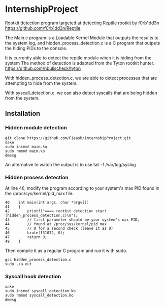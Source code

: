 # InternshipProject

Rootkit detection program targeted at detecting Reptile rootkit by f0rb1dd3n
https://github.com/f0rb1dd3n/Reptile

The Main.c program is a Loadable Kernel Module that outputs the results to the system log,
and hidden_process_detection.c is a C program that outputs the hiding PIDs to the console.

It is currently able to detect the reptile module when it is hiding from the system
The method of detection is adapted from the Tyton rootkit hunter. 
https://github.com/nbulischeck/tyton

With hidden_process_detection.c, we are able to detect processes that are
attempting to hide from the system.

With syscall_detection.c, we can also detect syscalls that are being hidden from the system.


## Installation

### Hidden module detection
```
git clone https://github.com/Fieash/InternshipProject.git
make
sudo insmod main.ko
sudo rmmod main.ko
dmesg 
```
An alternative to watch the output is to use tail -f /var/log/syslog

### Hidden process detection

At line 46, modify the program according to your system's max PID found in 
the /proc/sys/kernel/pid_max file.
```
40    int main(int argc, char *argv[])
41    {
42        printf("==== rootkit detection start (hidden_process_detection.c)\n");
43        // first parameter should be your system's max PID, 
44        // found at /proc/sys/kernel/pid_max
45        // 0 for a second check (leave it as 0)
46        brute(131072, 0);
47        return 0;
48    }
```
Then compile it as a regular C program and run it with sudo.
```
gcc hidden_process_detection.c
sudo ./a.out
```

### Syscall hook detection
```
make
sudo insmod syscall_detection.ko
sudo rmmod syscall_detection.ko
dmesg
```